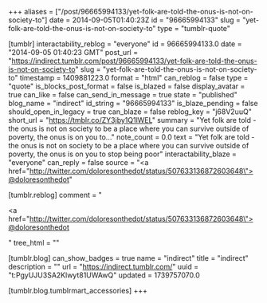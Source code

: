 +++
aliases = ["/post/96665994133/yet-folk-are-told-the-onus-is-not-on-society-to"]
date = 2014-09-05T01:40:23Z
id = "96665994133"
slug = "yet-folk-are-told-the-onus-is-not-on-society-to"
type = "tumblr-quote"

[tumblr]
interactability_reblog = "everyone"
id = 96665994133.0
date = "2014-09-05 01:40:23 GMT"
post_url = "https://indirect.tumblr.com/post/96665994133/yet-folk-are-told-the-onus-is-not-on-society-to"
slug = "yet-folk-are-told-the-onus-is-not-on-society-to"
timestamp = 1409881223.0
format = "html"
can_reblog = false
type = "quote"
is_blocks_post_format = false
is_blazed = false
display_avatar = true
can_like = false
can_send_in_message = true
state = "published"
blog_name = "indirect"
id_string = "96665994133"
is_blaze_pending = false
should_open_in_legacy = true
can_blaze = false
reblog_key = "j68V2uuQ"
short_url = "https://tmblr.co/ZY3jby1Q1lWEL"
summary = "Yet folk are told - the onus is not on society to be a place where you can survive outside of poverty, the onus is on you to..."
note_count = 0.0
text = "Yet folk are told - the onus is not on society to be a place where you can survive outside of poverty, the onus is on you to stop being poor"
interactability_blaze = "everyone"
can_reply = false
source = "<a href=\"http://twitter.com/doloresonthedot/status/507633136872603648\">@doloresonthedot</a>"

[tumblr.reblog]
comment = "<p><a href=\"http://twitter.com/doloresonthedot/status/507633136872603648\">@doloresonthedot</a></p>"
tree_html = ""

[tumblr.blog]
can_show_badges = true
name = "indirect"
title = "indirect"
description = ""
url = "https://indirect.tumblr.com/"
uuid = "t:PgyUJU3SA2Klwyt81UWAwQ"
updated = 1739757070.0

[tumblr.blog.tumblrmart_accessories]
+++
